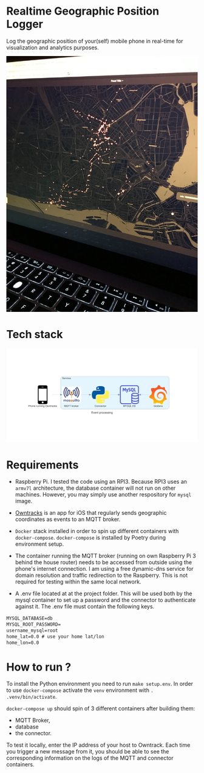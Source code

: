 # Realtime Geographic Position Logger

Log the geographic position of your(self) mobile phone in real-time for visualization and analytics purposes.

![image info](./img/cover.jpg)

# Tech stack

![image info](./img/diagram/event_processing.png)

# Requirements

- Raspberry Pi. I tested the code using an RPI3. Because RPI3 uses an `armv7l` architecture, the database container 
  will not run on other machines. However, you may simply use another respository for `mysql` image.

- [Owntracks](https://owntracks.org/) is an app for iOS that regularly sends geographic coordinates as events to an 
  MQTT broker.

- `Docker` stack installed in order to spin up different containers with `docker-compose`. `docker-compose` is 
installed by Poetry during environment setup.

- The container running the MQTT broker (running on own Raspberry Pi 3 behind the house router) needs to be accessed 
  from outside using the phone's internet connection. I am using a free dynamic-dns service for domain resolution and 
  traffic redirection to the Raspberry. This is not required for testing within the same local network.
  
- A .env file located at at the project folder. This will be used both by the mysql container to set up a password and 
the connector to authenticate against it. The .env file must contain the following keys.

```
MYSQL_DATABASE=db
MYSQL_ROOT_PASSWORD=
username_mysql=root
home_lat=0.0 # use your home lat/lon
home_lon=0.0
``` 

# How to run ?

To install the Python environment you need to run `make setup.env`. In order to use `docker-compose` activate the 
`venv` environment with `. .venv/bin/activate`. 

`docker-compose up` should spin of 3 different containers after building them: 
- MQTT Broker, 
- database 
- the connector.

To test it locally, enter the IP address of your host to Owntrack. Each time you trigger a new message from it, you 
should be able to see the corresponding information on the logs of the MQTT and connector containers. 


